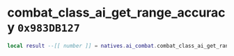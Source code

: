 # combat_class_ai_get_range_accuracy `0x983DB127`

```lua
local result --[[ number ]] = natives.ai_combat.combat_class_ai_get_range_accuracy(_unk0 --[[ number ]])
```
